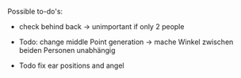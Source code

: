 Possible to-do's:
 - check behind back -> unimportant if only 2 people 

 - Todo: change middle Point generation -> mache Winkel zwischen beiden Personen unabhängig
 - Todo fix ear positions and angel